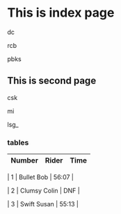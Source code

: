 # This is index page

dc

rcb

pbks

## This is second page

csk

mi

lsg_

### tables

| Number | Rider        | Time  |
|---|---|---|

| 1      | Bullet Bob   | 56:07 |
 
| 2      | Clumsy Colin | DNF   |

| 3      | Swift Susan  | 55:13 |
